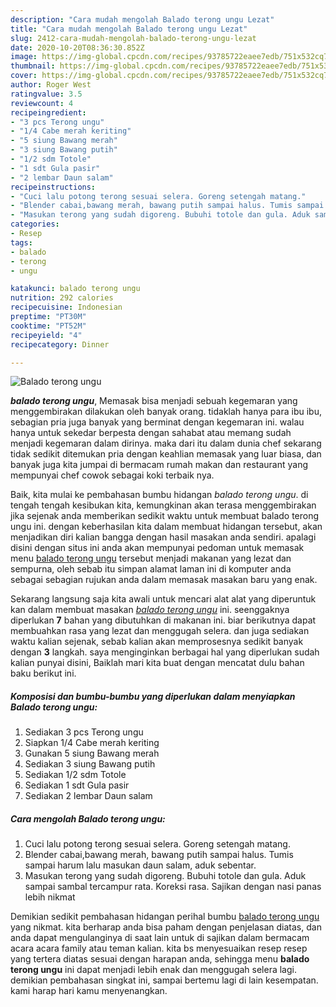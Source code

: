 ```yaml
---
description: "Cara mudah mengolah Balado terong ungu Lezat"
title: "Cara mudah mengolah Balado terong ungu Lezat"
slug: 2412-cara-mudah-mengolah-balado-terong-ungu-lezat
date: 2020-10-20T08:36:30.852Z
image: https://img-global.cpcdn.com/recipes/93785722eaee7edb/751x532cq70/balado-terong-ungu-foto-resep-utama.jpg
thumbnail: https://img-global.cpcdn.com/recipes/93785722eaee7edb/751x532cq70/balado-terong-ungu-foto-resep-utama.jpg
cover: https://img-global.cpcdn.com/recipes/93785722eaee7edb/751x532cq70/balado-terong-ungu-foto-resep-utama.jpg
author: Roger West
ratingvalue: 3.5
reviewcount: 4
recipeingredient:
- "3 pcs Terong ungu"
- "1/4 Cabe merah keriting"
- "5 siung Bawang merah"
- "3 siung Bawang putih"
- "1/2 sdm Totole"
- "1 sdt Gula pasir"
- "2 lembar Daun salam"
recipeinstructions:
- "Cuci lalu potong terong sesuai selera. Goreng setengah matang."
- "Blender cabai,bawang merah, bawang putih sampai halus. Tumis sampai harum lalu masukan daun salam, aduk sebentar."
- "Masukan terong yang sudah digoreng. Bubuhi totole dan gula. Aduk sampai sambal tercampur rata. Koreksi rasa. Sajikan dengan nasi panas lebih nikmat"
categories:
- Resep
tags:
- balado
- terong
- ungu

katakunci: balado terong ungu 
nutrition: 292 calories
recipecuisine: Indonesian
preptime: "PT30M"
cooktime: "PT52M"
recipeyield: "4"
recipecategory: Dinner

---
```



![Balado terong ungu](https://img-global.cpcdn.com/recipes/93785722eaee7edb/751x532cq70/balado-terong-ungu-foto-resep-utama.jpg)

<b><i>balado terong ungu</i></b>, Memasak bisa menjadi sebuah kegemaran yang menggembirakan dilakukan oleh banyak orang. tidaklah hanya para ibu ibu, sebagian pria juga banyak yang berminat dengan kegemaran ini. walau hanya untuk sekedar berpesta dengan sahabat atau memang sudah menjadi kegemaran dalam dirinya. maka dari itu dalam dunia chef sekarang tidak sedikit ditemukan pria dengan keahlian memasak yang luar biasa, dan banyak juga kita jumpai di bermacam rumah makan dan restaurant yang mempunyai chef cowok sebagai koki terbaik nya.



Baik, kita mulai ke pembahasan bumbu hidangan <i>balado terong ungu</i>. di tengah tengah kesibukan kita, kemungkinan akan terasa menggembirakan jika sejenak anda memberikan sedikit waktu untuk membuat balado terong ungu ini. dengan keberhasilan kita dalam membuat hidangan tersebut, akan menjadikan diri kalian bangga dengan hasil masakan anda sendiri. apalagi disini dengan situs ini anda akan mempunyai pedoman untuk memasak menu <u>balado terong ungu</u> tersebut menjadi makanan yang lezat dan sempurna, oleh sebab itu simpan alamat laman ini di komputer anda sebagai sebagian rujukan anda dalam memasak masakan baru yang enak.


Sekarang langsung saja kita awali untuk mencari alat alat yang diperuntuk kan dalam membuat masakan <u><i>balado terong ungu</i></u> ini. seenggaknya diperlukan <b>7</b> bahan yang dibutuhkan di makanan ini. biar berikutnya dapat membuahkan rasa yang lezat dan menggugah selera. dan juga sediakan waktu kalian sejenak, sebab kalian akan memprosesnya sedikit banyak dengan <b>3</b> langkah. saya menginginkan berbagai hal yang diperlukan sudah kalian punyai disini, Baiklah mari kita buat dengan mencatat dulu bahan baku berikut ini.

<!--inarticleads1-->

##### Komposisi dan bumbu-bumbu yang diperlukan dalam menyiapkan Balado terong ungu:

1. Sediakan 3 pcs Terong ungu
1. Siapkan 1/4 Cabe merah keriting
1. Gunakan 5 siung Bawang merah
1. Sediakan 3 siung Bawang putih
1. Sediakan 1/2 sdm Totole
1. Sediakan 1 sdt Gula pasir
1. Sediakan 2 lembar Daun salam




<!--inarticleads2-->

##### Cara mengolah Balado terong ungu:

1. Cuci lalu potong terong sesuai selera. Goreng setengah matang.
1. Blender cabai,bawang merah, bawang putih sampai halus. Tumis sampai harum lalu masukan daun salam, aduk sebentar.
1. Masukan terong yang sudah digoreng. Bubuhi totole dan gula. Aduk sampai sambal tercampur rata. Koreksi rasa. Sajikan dengan nasi panas lebih nikmat




Demikian sedikit pembahasan hidangan perihal bumbu <u>balado terong ungu</u> yang nikmat. kita berharap anda bisa paham dengan penjelasan diatas, dan anda dapat mengulanginya di saat lain untuk di sajikan dalam bermacam acara acara family atau teman kalian. kita bs menyesuaikan resep resep yang tertera diatas sesuai dengan harapan anda, sehingga menu <b>balado terong ungu</b> ini dapat menjadi lebih enak dan menggugah selera lagi. demikian pembahasan singkat ini, sampai bertemu lagi di lain kesempatan. kami harap hari kamu menyenangkan.
